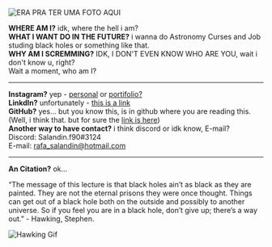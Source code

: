 ![ERA PRA TER UMA FOTO AQUI](https://i.imgur.com/0gTVKyQ.png)

__WHERE AM I?__ idk, where the hell i am? <br>
__WHAT I WANT DO IN THE FUTURE?__ i wanna do Astronomy Curses and Job studing black holes or something like that.<br>
__WHY AM I SCREMMING?__ IDK, I DON'T EVEN KNOW WHO ARE YOU, wait i don't know u, right?<br>
Wait a moment, who am I?
____

__Instagram?__ yep - 
[personal](https://www.instagram.com/salandin.py) or 
[portifolio?](https://www.instagram.com/salandin.f90)<br>
__LinkdIn?__ unfortunately - [this is a link](https://www.linkedin.com/in/rafael-salandin-moraes-942b81173/) <br>
__GitHub?__ yes... but you know this, is in github where you are reading this.<br>(Well, i think that. but for sure the [link is here](https://github.com/SaLandini))<br>
__Another way to have contact?__ i think discord or idk know, E-mail? <br>
Discord: Salandin.f90#3124<br>
E-mail: rafa_salandin@hotmail.com
____

__An Citation?__ ok...

“The message of this lecture is that black holes ain’t as black as they are painted. They are not the eternal prisons they were once thought. Things can get out of a black hole both on the outside and possibly to another universe. So if you feel you are in a black hole, don’t give up; there’s a way out.” - Hawking, Stephen.

![Hawking Gif](https://media.giphy.com/media/cipr4SdLTGnQMcw4YI/giphy.gif)
